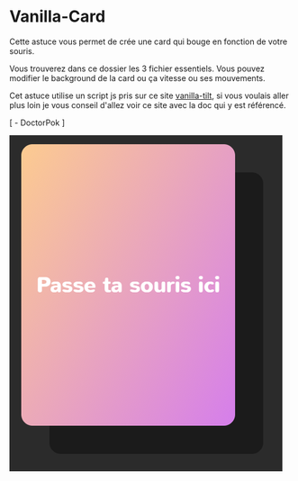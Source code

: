 # Vanilla-Card

Cette astuce vous permet de crée une card qui bouge en fonction de votre souris.

Vous trouverez dans ce dossier les 3 fichier essentiels. Vous pouvez modifier le background de la card ou ça vitesse ou ses mouvements.

Cet astuce utilise un script js pris sur ce site [vanilla-tilt](https://micku7zu.github.io/vanilla-tilt.js/), si vous voulais aller plus loin je vous conseil d'allez voir ce site avec la doc qui y est référencé.

[ - DoctorPok ]

<img src="https://github.com/DoctorPok42/Astuces-Web/blob/main/IMG/Vanilla-Card.PNG">
